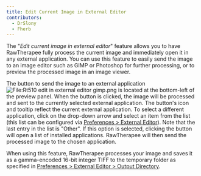 ```yaml
---
title: Edit Current Image in External Editor
contributors:
  - DrSlony
  - Fherb
---
```


The "*Edit current image in external editor*" feature allows you to have
RawTherapee fully process the current image and immediately open it in
any external application. You can use this feature to easily send the
image to an image editor such as GIMP or Photoshop for further
processing, or to preview the processed image in an image viewer.

The button to send the image to an external application
![<File:Rt510> edit in external editor gimp.png](Rt510_edit_in_external_editor_gimp.png "File:Rt510 edit in external editor gimp.png")
is located at the bottom-left of the preview panel. When the button is
clicked, the image will be processed and sent to the currently selected
external application. The button's icon and tooltip reflect the current
external application. To select a different application, click on the
drop-down arrow and select an item from the list (this list can be
configured via [Preferences \> External Editor](preferences#external_editor)). Note that the last
entry in the list is "Other". If this option is selected, clicking the
button will open a list of installed applications. RawTherapee will then
send the processed image to the chosen application.

When using this feature, RawTherapee processes your image and saves it
as a gamma-encoded 16-bit integer TIFF to the temporary folder as
specified in [Preferences \> External Editor \> Output Directory](preferences#external_editor).
